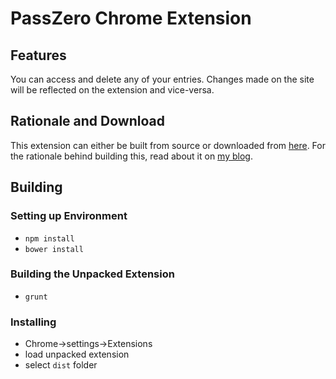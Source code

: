 # PassZero Chrome Extension

## Features

You can access and delete any of your entries. Changes made on the site will be reflected on the extension and vice-versa.

## Rationale and Download

This extension can either be built from source or downloaded from [here](https://boompig.herokuapp.com/blog/passzero-chrome-extension). For the rationale behind building this, read about it on [my blog](https://boompig.herokuapp.com/blog/passzero-chrome-extension).

## Building

### Setting up Environment

* `npm install`
* `bower install`

### Building the Unpacked Extension

* `grunt`

### Installing

* Chrome->settings->Extensions
* load unpacked extension
* select `dist` folder
